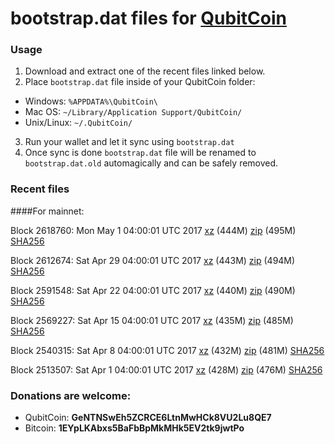 # bootstrap.dat files for [QubitCoin](http://www.qubitcoin.com/)

### Usage

1. Download and extract one of the recent files linked below.
2. Place `bootstrap.dat` file inside of your QubitCoin folder:
 - Windows: `%APPDATA%\QubitCoin\`
 - Mac OS: `~/Library/Application Support/QubitCoin/`
 - Unix/Linux: `~/.QubitCoin/`
3. Run your wallet and let it sync using `bootstrap.dat`
4. Once sync is done `bootstrap.dat` file will be renamed to `bootstrap.dat.old` automagically and can be safely removed.

### Recent files

####For mainnet:

Block 2618760: Mon May  1 04:00:01 UTC 2017 [xz](https://transfer.sh/31Uir/bootstrap.dat.20170501.tar.xz) (444M) [zip](https://transfer.sh/fThKZ/bootstrap.dat.20170501.zip) (495M) [SHA256](https://transfer.sh/y8of6/sha256.txt)

Block 2612674: Sat Apr 29 04:00:01 UTC 2017 [xz](https://transfer.sh/iutdw/bootstrap.dat.20170429.tar.xz) (443M) [zip](https://transfer.sh/pPGBH/bootstrap.dat.20170429.zip) (494M) [SHA256](https://transfer.sh/bBPho/sha256.txt)

Block 2591548: Sat Apr 22 04:00:01 UTC 2017 [xz](https://transfer.sh/EzhBg/bootstrap.dat.20170422.tar.xz) (440M) [zip](https://transfer.sh/sbOIg/bootstrap.dat.20170422.zip) (490M) [SHA256](https://transfer.sh/TBMfP/sha256.txt)

Block 2569227: Sat Apr 15 04:00:01 UTC 2017 [xz](https://transfer.sh/6C7nl/bootstrap.dat.20170415.tar.xz) (435M) [zip](https://transfer.sh/TeeB1/bootstrap.dat.20170415.zip) (485M) [SHA256](https://transfer.sh/mE8pM/sha256.txt)

Block 2540315: Sat Apr  8 04:00:01 UTC 2017 [xz](https://transfer.sh/izZM9/bootstrap.dat.20170408.tar.xz) (432M) [zip](https://transfer.sh/3sMpH/bootstrap.dat.20170408.zip) (481M) [SHA256](https://transfer.sh/SxesJ/sha256.txt)

Block 2513507: Sat Apr  1 04:00:01 UTC 2017 [xz](https://transfer.sh/hMS5l/bootstrap.dat.20170401.tar.xz) (428M) [zip](https://transfer.sh/VTEmg/bootstrap.dat.20170401.zip) (476M) [SHA256](https://transfer.sh/UHOfF/sha256.txt)

### Donations are welcome:

- QubitCoin: **GeNTNSwEh5ZCRCE6LtnMwHCk8VU2Lu8QE7**
- Bitcoin: **1EYpLKAbxs5BaFbBpMkMHk5EV2tk9jwtPo**
